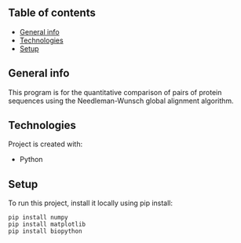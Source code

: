 ## Table of contents
* [General info](#general-info)
* [Technologies](#technologies)
* [Setup](#setup)

## General info
This program is for the quantitative comparison of pairs of protein sequences using the Needleman-Wunsch global alignment algorithm.
	
## Technologies
Project is created with:
* Python
	
## Setup
To run this project, install it locally using pip install:

```
pip install numpy
pip install matplotlib
pip install biopython
```
